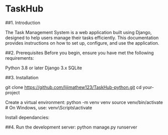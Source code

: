 # TaskHub

##1. Introduction

The Task Management System is a web application built using Django, designed to help users manage their tasks efficiently. 
This documentation provides instructions on how to set up, configure, and use the application.

##2. Prerequisites
Before you begin, ensure you have met the following requirements:

Python 3.8 or later
Django 3.x
SQLite


##3. Installation

git clone https://github.com/lijimathew123/TaskHub-python.git
cd your-project

 Create a virtual environment:
python -m venv venv
source venv/bin/activate  # On Windows, use: venv\Scripts\activate


Install dependancies:


##4. Run the development server:
python manage.py runserver



